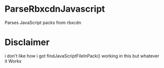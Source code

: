 # ParseRbxcdnJavascript

Parses JavaScript packs from rbxcdn

# Disclaimer

i don't like how i got findJavaScriptFileInPack() working in this but whatever it Works